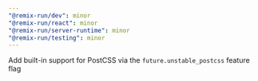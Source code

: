 ```yaml
---
"@remix-run/dev": minor
"@remix-run/react": minor
"@remix-run/server-runtime": minor
"@remix-run/testing": minor
---
```


Add built-in support for PostCSS via the `future.unstable_postcss` feature flag
